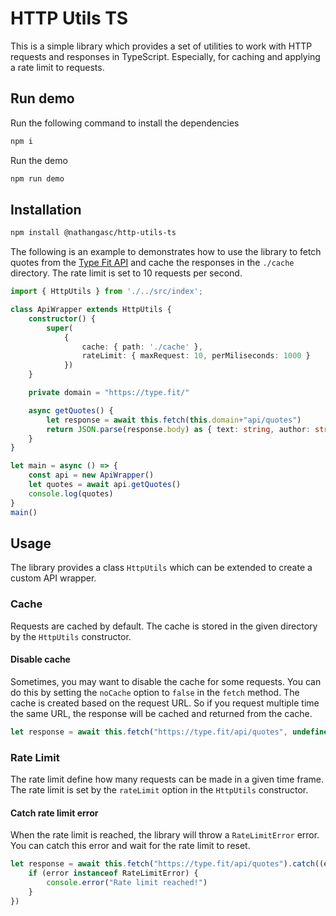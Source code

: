 # HTTP Utils TS
This is a simple library which provides a set of utilities to work with HTTP requests and responses in TypeScript. Especially, for caching and applying a rate limit to requests.

## Run demo
Run the following command to install the dependencies
```bash
npm i
```

Run the demo
```bash
npm run demo
```

## Installation
```bash
npm install @nathangasc/http-utils-ts
```

The following is an example to demonstrates how to use the library to fetch quotes from the [Type Fit API](https://type.fit/api/quotes) and cache the responses in the `./cache` directory. The rate limit is set to 10 requests per second.
```ts
import { HttpUtils } from './../src/index';

class ApiWrapper extends HttpUtils {
    constructor() {
        super(
            {
                cache: { path: './cache' },
                rateLimit: { maxRequest: 10, perMiliseconds: 1000 }
            })
    }

    private domain = "https://type.fit/"

    async getQuotes() {
        let response = await this.fetch(this.domain+"api/quotes")
        return JSON.parse(response.body) as { text: string, author: string }[]
    }
}

let main = async () => {
    const api = new ApiWrapper()
    let quotes = await api.getQuotes()
    console.log(quotes)
}
main()
```

## Usage
The library provides a class `HttpUtils` which can be extended to create a custom API wrapper.

### Cache
Requests are cached by default. The cache is stored in the given directory by the `HttpUtils` constructor.

#### Disable cache
Sometimes, you may want to disable the cache for some requests. You can do this by setting the `noCache` option to `false` in the `fetch` method. The cache is created based on the request URL. So if you request multiple time the same URL, the response will be cached and returned from the cache.
```ts
let response = await this.fetch("https://type.fit/api/quotes", undefined, true)
```

### Rate Limit
The rate limit define how many requests can be made in a given time frame. The rate limit is set by the `rateLimit` option in the `HttpUtils` constructor.

#### Catch rate limit error
When the rate limit is reached, the library will throw a `RateLimitError` error. You can catch this error and wait for the rate limit to reset.
```ts
let response = await this.fetch("https://type.fit/api/quotes").catch((error) => {
    if (error instanceof RateLimitError) {
        console.error("Rate limit reached!")
    }
})
```